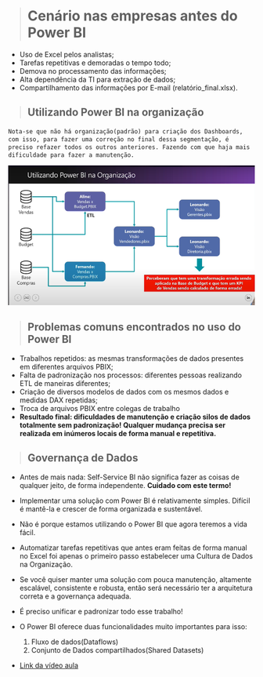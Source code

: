 ># Cenário nas empresas antes do Power BI
* Uso de Excel pelos analistas;
* Tarefas repetitivas e demoradas o tempo todo;
* Demova no processamento das informações;
* Alta dependência da TI para extração de dados;
* Compartilhamento das informações por E-mail (relatório_final.xlsx).

>## Utilizando Power BI na organização
    Nota-se que não há organização(padrão) para criação dos Dashboards, com isso, para fazer uma correção no final dessa segmentação, é preciso refazer todos os outros anteriores. Fazendo com que haja mais dificuldade para fazer a manutenção.

![Utilizando Power BI na organização](SemPadraoDeOrganizacao.png)

>## Problemas comuns encontrados no uso do Power BI
* Trabalhos repetidos: as mesmas transformações de dados presentes em diferentes arquivos PBIX;
* Falta de padronização nos processos: diferentes pessoas realizando ETL de maneiras diferentes;
* Criação de diversos modelos de dados com os mesmos dados e medidas DAX repetidas;
* Troca de arquivos PBIX entre colegas de trabalho
* __Resultado final: dificuldades de manutenção e criação silos de dados totalmente sem padronização! Qualquer mudança precisa ser realizada em inúmeros locais de forma manual e repetitiva.__

>## Governança de Dados
* Antes de mais nada: Self-Service BI não significa fazer as coisas de qualquer jeito, de forma independente. __Cuidado com este termo!__
* Implementar uma solução com Power BI é relativamente simples. Difícil é mantê-la e crescer de forma organizada e sustentável.
* Não é porque estamos utilizando o Power BI que agora teremos a vida fácil.
* Automatizar tarefas repetitivas que antes eram feitas de forma manual no Excel foi apenas o primeiro passo estabelecer uma Cultura de Dados na Organização.
* Se você quiser manter uma solução com pouca manutenção, altamente escalável, consistente e robusta, então será necessário ter a arquitetura correta e a governança adequada.
* É preciso unificar e padronizar todo esse trabalho!

* O Power BI oferece duas funcionalidades muito importantes para isso:
    1. Fluxo de dados(Dataflows)
    2. Conjunto de Dados compartilhados(Shared Datasets)


* [Link da vídeo aula](https://www.youtube.com/watch?v=Ej8bGfbJwUs&list=PLL-6y89GGNdSu9utTLYuzwPGNXQNT0KWm&index=3)